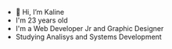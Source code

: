 - 👋 Hi, I’m Kaline
- I'm 23 years old
- I'm a Web Developer Jr and Graphic Designer 
- Studying Analisys and Systems Development

<!---
k4lien/k4lien is a ✨ special ✨ repository because its `README.md` (this file) appears on your GitHub profile.
You can click the Preview link to take a look at your changes.
--->

